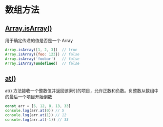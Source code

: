 # 数组方法

## [Array.isArray()](https://developer.mozilla.org/zh-CN/docs/Web/JavaScript/Reference/Global_Objects/Array/isArray)
用于确定传递的值是否是一个 Array
``` js
Array.isArray([1, 2, 3])  // true
Array.isArray({foo: 123}) // false
Array.isArray('foobar')   // false
Array.isArray(undefined)  // false
```

## [at()](https://developer.mozilla.org/zh-CN/docs/Web/JavaScript/Reference/Global_Objects/String/at)
at() 方法接收一个整数值并返回该索引的项目，允许正数和负数。负整数从数组中的最后一个项目开始倒数
``` js
const arr = [5, 12, 8, 13, 33]
console.log(arr.at(0)) // 5
console.log(arr.at(1)) // 12
console.log(arr.at(-1)) // 33
```